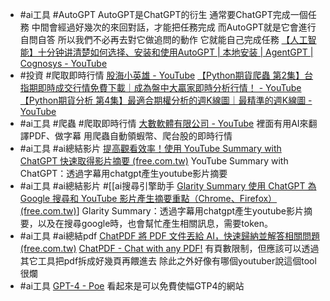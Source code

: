 - #ai工具 #AutoGPT
  AutoGPT是ChatGPT的衍生
  通常要ChatGPT完成一個任務
  中間會經過好幾次的來回對話，才能把任務完成
  而AutoGPT就是它會進行自問自答
  所以我們不必再去對它做追問的動作
  它就能自己完成任務
  [【人工智能】十分钟讲清楚如何选择、安装和使用AutoGPT | 本地安装 | AgentGPT | Cognosys - YouTube](https://www.youtube.com/watch?v=_xejoN8H-U4)
- #投資 #爬取即時行情
  [股海小英雄 - YouTube](https://www.youtube.com/@user-ix6bb8te6o/playlists)
  [【Python期貨爬蟲 第2集】台指期即時成交行情免費下載｜成為盤中大贏家即時分析行情！ - YouTube](https://www.youtube.com/watch?v=DrMBgCh06Ok)
  [【Python期貨分析 第4集】最適合期權分析的週K線圖｜最精準的週K線圖 - YouTube](https://www.youtube.com/watch?v=L7ecP79lCvg&list=PLGf73jyv8QZOi7ddRohxdp2eBzwECAFMr&index=17)
- #ai工具 #爬蟲 #爬取即時行情
  [大數軟體有限公司 - YouTube](https://www.youtube.com/@Largitdata/videos)
  裡面有用AI來翻譯PDF、做字幕
  用爬蟲自動領蝦幣、爬台股的即時行情
- #ai工具 #ai總結影片
  [提高觀看效率！使用 YouTube Summary with ChatGPT 快速取得影片摘要 (free.com.tw)](https://free.com.tw/youtube-summary-with-chatgpt/)
  YouTube Summary with ChatGPT：透過字幕用chatgpt產生youtube影片摘要
- #ai工具 #ai總結影片 #[[ai搜尋引擎助手
  [Glarity Summary 使用 ChatGPT 為 Google 搜尋和 YouTube 影片產生摘要重點（Chrome、Firefox） (free.com.tw)](https://free.com.tw/glarity-summary/)]
  Glarity Summary：透過字幕用chatgpt產生youtube影片摘要，以及在搜尋google時，也會幫忙產生相關訊息，需要token。
- #ai工具 #ai總結pdf
  [ChatPDF 將 PDF 文件丟給 AI，快速歸納並解答相關問題 (free.com.tw)](https://free.com.tw/chatpdf/)
  [ChatPDF - Chat with any PDF!](https://www.chatpdf.com/)
  有頁數限制，但應該可以透過其它工具把pdf拆成好幾頁再餵進去
  除此之外好像有哪個youtuber說這個tool很爛
- #ai工具
  [GPT-4 - Poe](https://poe.com/gpt-4)
  看起來是可以免費使幅GTP4的網站